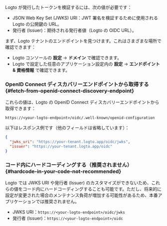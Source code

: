 Logto が発行したトークンを検証するには、次の値が必要です：

- JSON Web Key Set (JWKS) URI：JWT 署名を検証するために使用される Logto の公開鍵の URL。
- 発行者 (Issuer)：期待される発行者値（Logto の OIDC URL）。

まず、Logto テナントのエンドポイントを見つけます。これはさまざまな場所で確認できます：

- Logto コンソールの **設定** → **ドメイン** で確認できます。
- Logto で設定した任意のアプリケーション設定内の **設定** → **エンドポイント & 資格情報** で確認できます。

### OpenID Connect ディスカバリーエンドポイントから取得する \{#fetch-from-openid-connect-discovery-endpoint}

これらの値は、Logto の OpenID Connect ディスカバリーエンドポイントから取得できます：

```
https://<your-logto-endpoint>/oidc/.well-known/openid-configuration
```

以下はレスポンス例です（他のフィールドは省略しています）：

```json
{
  "jwks_uri": "https://your-tenant.logto.app/oidc/jwks",
  "issuer": "https://your-tenant.logto.app/oidc"
}
```

### コード内にハードコーディングする（推奨されません） \{#hardcode-in-your-code-not-recommended}

Logto では JWKS URI や発行者 (Issuer) のカスタマイズができないため、これらの値をコード内にハードコーディングすることも可能です。ただし、将来的に設定が変更された場合のメンテナンス負荷が増加する可能性があるため、本番アプリケーションでは推奨されません。

- JWKS URI：`https://<your-logto-endpoint>/oidc/jwks`
- 発行者 (Issuer)：`https://<your-logto-endpoint>/oidc`
